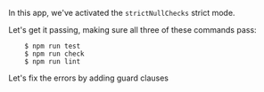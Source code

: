 In this app, we've activated the `strictNullChecks` strict mode.

Let's get it passing, making sure all three of these commands pass:

```
    $ npm run test
    $ npm run check
    $ npm run lint
```

Let's fix the errors by adding guard clauses
